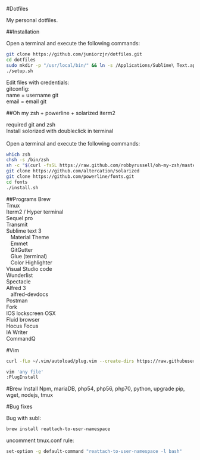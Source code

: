 #Dotfiles

My personal dotfiles.

##Installation

Open a terminal and execute the following commands:

```sh
git clone https://github.com/juniorzjr/dotfiles.git
cd dotfiles
sudo mkdir -p "/usr/local/bin/" && ln -s /Applications/Sublime\ Text.app/Contents/SharedSupport/bin/subl /usr/local/bin/subl
./setup.sh
```

Edit files with credentials:<br />
gitconfig:<br />
name = username git<br />
email = email git<br />

##Oh my zsh + powerline + solarized iterm2

required git and zsh<br />
Install solorized with doubleclick in terminal<br />
<br />
Open a terminal and execute the following commands:

```sh
which zsh
chsh -s /bin/zsh
sh -c "$(curl -fsSL https://raw.github.com/robbyrussell/oh-my-zsh/master/tools/install.sh)"
git clone https://github.com/altercation/solarized
git clone https://github.com/powerline/fonts.git
cd fonts
./install.sh
```

##Programs
Brew<br />
Tmux<br />
Iterm2 / Hyper terminal<br />
Sequel pro<br />
Transmit<br />
Sublime text 3<br />
&nbsp;&nbsp;&nbsp;Material Theme<br />
&nbsp;&nbsp;&nbsp;Emmet<br />
&nbsp;&nbsp;&nbsp;GitGutter<br />
&nbsp;&nbsp;&nbsp;Glue (terminal)<br />
&nbsp;&nbsp;&nbsp;Color Highlighter<br />
Visual Studio code<br />
Wunderlist<br />
Spectacle<br />
Alfred 3<br />
&nbsp;&nbsp;&nbsp;alfred-devdocs<br />
Postman<br />
Fork<br />
IOS lockscreen OSX<br />
Fluid browser<br />
Hocus Focus<br />
IA Writer<br />
CommandQ<br />

#Vim
```sh
curl -fLo ~/.vim/autoload/plug.vim --create-dirs https://raw.githubusercontent.com/junegunn/vim-plug/master/plug.vim

vim 'any file'
:PlugInstall
```

#Brew
Install Npm, mariaDB, php54, php56, php70, python, upgrade pip, wget, nodejs, tmux

#Bug fixes

Bug with subl:<br />

```sh
brew install reattach-to-user-namespace
```
uncomment tmux.conf rule:
```sh
set-option -g default-command "reattach-to-user-namespace -l bash"
```
